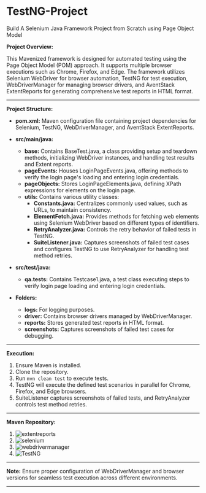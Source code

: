 # TestNG-Project
Build A Selenium Java Framework Project from Scratch using Page Object Model

**Project Overview:**

This Mavenized framework is designed for automated testing using the Page Object Model (POM) approach. It supports multiple browser executions such as Chrome, Firefox, and Edge. The framework utilizes Selenium WebDriver for browser automation, TestNG for test execution, WebDriverManager for managing browser drivers, and AventStack ExtentReports for generating comprehensive test reports in HTML format.

---

**Project Structure:**

- **pom.xml:** Maven configuration file containing project dependencies for Selenium, TestNG, WebDriverManager, and AventStack ExtentReports.

- **src/main/java:**
  - **base:** Contains BaseTest.java, a class providing setup and teardown methods, initializing WebDriver instances, and handling test results and Extent reports.
  - **pageEvents:** Houses LoginPageEvents.java, offering methods to verify the login page's loading and entering login credentials.
  - **pageObjects:** Stores LoginPageElements.java, defining XPath expressions for elements on the login page.
  - **utils:** Contains various utility classes:
    - **Constants.java:** Centralizes commonly used values, such as URLs, to maintain consistency.
    - **ElementFetch.java:** Provides methods for fetching web elements using Selenium WebDriver based on different types of identifiers.
    - **RetryAnalyzer.java:** Controls the retry behavior of failed tests in TestNG.
    - **SuiteListener.java:** Captures screenshots of failed test cases and configures TestNG to use RetryAnalyzer for handling test method retries.

- **src/test/java:**
  - **qa.tests:** Contains Testcase1.java, a test class executing steps to verify login page loading and entering login credentials.

- **Folders:**
  - **logs:** For logging purposes.
  - **driver:** Contains browser drivers managed by WebDriverManager.
  - **reports:** Stores generated test reports in HTML format.
  - **screenshots:** Captures screenshots of failed test cases for debugging.

---

**Execution:**

1. Ensure Maven is installed.
2. Clone the repository.
3. Run `mvn clean test` to execute tests.
4. TestNG will execute the defined test scenarios in parallel for Chrome, Firefox, and Edge browsers.
5. SuiteListener captures screenshots of failed tests, and RetryAnalyzer controls test method retries.

---

**Maven Repository:**

1. ![extentreports](https://github.com/CoderPartha012/TestNG-Project/assets/104616945/b54cdf82-2737-461e-9756-ce72851105c5)
2. ![selenium](https://github.com/CoderPartha012/TestNG-Project/assets/104616945/097b1571-158e-426e-aa7a-22fd3156365f)
3. ![webdrivermanager](https://github.com/CoderPartha012/TestNG-Project/assets/104616945/08a58403-ef59-4384-b6c4-df7c23e825c2)
4. ![TestNG](https://github.com/CoderPartha012/TestNG-Project/assets/104616945/d1fc1bef-7d6d-4b08-b532-ba23659bd4e1)

---

**Note:** Ensure proper configuration of WebDriverManager and browser versions for seamless test execution across different environments.

--- 
